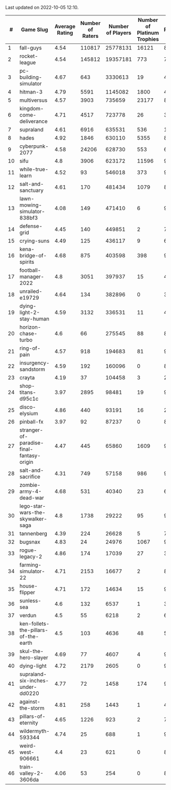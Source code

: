 Last updated on 2022-10-05 12:10.


|#|Game Slug|Average Rating|Number of Raters|Number of Players|Number of Platinum Trophies|Max Rarity (%)|
|---|---|---|---|---|---|---|
|1|fall-guys|4.54|110817|25778131|16121|89|
|2|rocket-league|4.54|145812|19357181|773|74|
|3|pc-building-simulator|4.67|643|3330613|19|47|
|4|hitman-3|4.79|5591|1145082|1800|48|
|5|multiversus|4.57|3903|735659|23177|81|
|6|kingdom-come-deliverance|4.71|4517|723778|26|30|
|7|supraland|4.61|6916|635531|536|100|
|8|hades|4.92|1846|630110|5355|89|
|9|cyberpunk-2077|4.58|24206|628730|553|61|
|10|sifu|4.8|3906|623172|11596|96|
|11|while-true-learn|4.52|93|546018|373|93|
|12|salt-and-sanctuary|4.61|170|481434|1079|83|
|13|lawn-mowing-simulator-838bf3|4.08|149|471410|6|91|
|14|defense-grid|4.45|140|449851|2|79|
|15|crying-suns|4.49|125|436117|9|65|
|16|kena-bridge-of-spirits|4.68|875|403598|398|94|
|17|football-manager-2022|4.8|3051|397937|15|48|
|18|unrailed-e19729|4.64|134|382896|0|39|
|19|dying-light-2-stay-human|4.59|3132|336531|11|48|
|20|horizon-chase-turbo|4.6|66|275545|88|83|
|21|ring-of-pain|4.57|918|194683|81|97|
|22|insurgency-sandstorm|4.59|192|160096|0|8|
|23|crayta|4.19|37|104458|3|22|
|24|shop-titans-d95c1c|3.97|2895|98481|19|98|
|25|disco-elysium|4.86|440|93191|16|28|
|26|pinball-fx|3.97|92|87237|0|86|
|27|stranger-of-paradise-final-fantasy-origin|4.47|445|65860|1609|98|
|28|salt-and-sacrifice|4.31|749|57158|986|91|
|29|zombie-army-4-dead-war|4.68|531|40340|23|66|
|30|lego-star-wars-the-skywalker-saga|4.8|1738|29222|95|98|
|31|tannenberg|4.39|224|26628|5|76|
|32|bugsnax|4.83|24|24976|1067|97|
|33|rogue-legacy-2|4.86|174|17039|27|36|
|34|farming-simulator-22|4.71|2153|16677|2|85|
|35|house-flipper|4.71|172|14634|15|93|
|36|sunless-sea|4.6|132|6537|1|38|
|37|verdun|4.5|55|6218|2|65|
|38|ken-follets-the-pillars-of-the-earth|4.5|103|4636|48|58|
|39|skul-the-hero-slayer|4.69|77|4607|4|96|
|40|dying-light|4.72|2179|2605|0|98|
|41|supraland-six-inches-under-dd0220|4.77|72|1458|174|99|
|42|against-the-storm|4.81|258|1443|1|4|
|43|pillars-of-eternity|4.65|1226|923|2|79|
|44|wildermyth-593344|4.74|25|688|1|90|
|45|weird-west-906661|4.4|23|621|0|80|
|46|train-valley-2-3606da|4.06|53|254|0|89|
